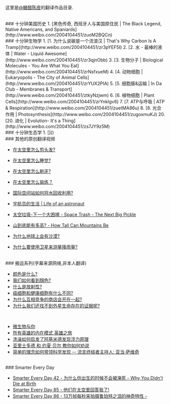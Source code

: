

这里是[@糖醋陈皮](http://www.weibo.com/u/2004104451?wvr=5&)的翻译作品目录.  




<br>
### 十分钟美国历史
1. [黑色传奇, 西班牙人与美国原住民 | The Black Legend, Native Americans, and Spaniards](http://www.weibo.com/2004104451/zuoM2BQCn)



<br>
### 十分钟生物学
1. [1. 为什么说碳是一个流浪汉   | That's Why Carbon Is A Tramp](http://www.weibo.com/2004104451/zr3pYEF5I)
2. [2. 水 - 最棒的液体   | Water - Liquid Awesome](http://www.weibo.com/2004104451/zr3qjnObb)
3. [3. 生物分子   | Biological Molecules - You Are What You Eat](http://www.weibo.com/2004104451/zrNsfxueM)
4. [4. 动物细胞   | Eukaryopolis - The City of Animal Cells](http://www.weibo.com/2004104451/zrYUX2PIA)
5. [5. 细胞膜&运输   | In Da Club - Membranes & Transport](http://www.weibo.com/2004104451/ztkyNzjwm)
6. [6. 植物细胞    | Plant Cells](http://www.weibo.com/2004104451/zrYnklgv6)
7. [7. ATP与呼吸   | ATP & Respiration](http://www.weibo.com/2004104451/zuetMA86u)  
8. [8. 光合作用    | Photosynthesis](http://www.weibo.com/2004104451/zugoxmuKJ)
20. [20. 进化      | Evolution- It's a Thing](http://www.weibo.com/2004104451/zs7JY9z5M)



<br>
### 十分钟生态学
1. []()


<br>
### 其他的原创翻译视频

* [在太空里怎么剪头发?](http://www.weibo.com/2004104451/zsgMCl6kp)
* [在太空里怎么睡觉? ](http://www.weibo.com/2004104451/zsgJT3dod)
* [在太空里怎么刷牙? ](http://www.weibo.com/2004104451/zsgJFrqJT)
* [在太空里怎么锻炼？](http://www.weibo.com/2004104451/zsqZamf4N)  

* [国际空间站如何将水回收利用?](http://www.weibo.com/2004104451/zu6jZw37d)
* [宇航员的生活 | Life of an astronaut](http://www.weibo.com/2004104451/ztboXsKef)
* [太空垃圾-下一个大困境 - Space Trash - The Next Big Pickle](http://www.weibo.com/2004104451/zsiaxtWXs)  

* [山到底能有多高? - How Tall Can Mountains Be](http://www.weibo.com/2004104451/zszIXzkFb)
* [为什么地球上会有沙漠? ](http://www.weibo.com/2004104451/zshAmoAU8)
* [为什么要使用卫星来测量降雨量? ](http://www.weibo.com/2004104451/zsh4UavQe)




<br>
### 搬运系列(字幕来源网络,非本人翻译)

* [颜色是什么?](http://www.weibo.com/2004104451/zt9dTdIVS) 
* [我们如何看到顏色?](http://www.weibo.com/2004104451/zqKTZuLhl)
* [什么是放射性?](http://www.weibo.com/2004104451/zszHeAPIJ)
* [癌细胞和健康细胞有什么不同?](http://www.weibo.com/2004104451/zszJh6nYU) 
* [为什么互相竞争的商店会开在一起?](http://www.weibo.com/2004104451/zpgjvFzu6)
* [为什么我们还找不到外星生命存在的证据呢?](http://www.weibo.com/2004104451/zqKUb2t3g)

<br>

* [微生物与你](http://www.weibo.com/2004104451/zszHRBRiK)
* [所有英雄的内在模式,英雄之旅](http://www.weibo.com/2004104451/zsqZMs7ZR)
* [洗澡如何启发了阿基米德发现浮力原理](http://www.weibo.com/2004104451/zqKTkqe5C)
* [亚里士多德 和 约夏·贝尔 教你如何劝说](http://www.weibo.com/2004104451/zszIgqIIl)
* [简单的理念如何带领科学发现 -- 流言终结者主持人: 亚当·萨维奇](http://www.weibo.com/2004104451/zsA5z7BIb) 




<br>
### Smarter Every Day

* [Smarter Every Day 42 - 为什么你出生的时候不会被淹死 - Why You Didn't Die at Birth](http://www.weibo.com/2004104451/zshZ9wNBF)
* [Smarter Every Day 85 - 他们在太空里回答我了!](http://www.weibo.com/2004104451/zsitC22Hq)
* [Smarter Every Day 86 - 13万帧每秒来拍摄鲁珀特之泪的神奇特性 - ](http://www.weibo.com/2004104451/zpfZemY4c)




